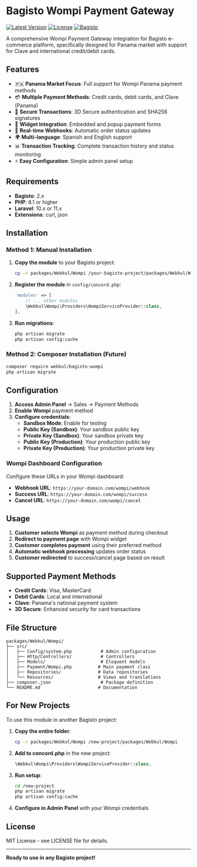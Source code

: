 # Bagisto Wompi Payment Gateway

[![Latest Version](https://img.shields.io/badge/version-1.0.0-blue.svg)](https://github.com/webkul/bagisto-wompi)
[![License](https://img.shields.io/badge/license-MIT-green.svg)](LICENSE)
[![Bagisto](https://img.shields.io/badge/bagisto-2.x-orange.svg)](https://bagisto.com)

A comprehensive Wompi Payment Gateway integration for Bagisto e-commerce platform, specifically designed for Panama market with support for Clave and international credit/debit cards.

## Features

- 🇵🇦 **Panama Market Focus**: Full support for Wompi Panama payment methods
- 💳 **Multiple Payment Methods**: Credit cards, debit cards, and Clave (Panama)
- 🔐 **Secure Transactions**: 3D Secure authentication and SHA256 signatures
- 📱 **Widget Integration**: Embedded and popup payment forms
- 🔔 **Real-time Webhooks**: Automatic order status updates
- 🌍 **Multi-language**: Spanish and English support
- 📊 **Transaction Tracking**: Complete transaction history and status monitoring
- ⚡ **Easy Configuration**: Simple admin panel setup

## Requirements

- **Bagisto**: 2.x
- **PHP**: 8.1 or higher  
- **Laravel**: 10.x or 11.x
- **Extensions**: curl, json

## Installation

### Method 1: Manual Installation

1. **Copy the module** to your Bagisto project:
   ```bash
   cp -r packages/Webkul/Wompi /your-bagisto-project/packages/Webkul/Wompi
   ```

2. **Register the module** in `config/concord.php`:
   ```php
   'modules' => [
       // ... other modules
       \Webkul\Wompi\Providers\WompiServiceProvider::class,
   ],
   ```

3. **Run migrations**:
   ```bash
   php artisan migrate
   php artisan config:cache
   ```

### Method 2: Composer Installation (Future)

```bash
composer require webkul/bagisto-wompi
php artisan migrate
```

## Configuration

1. **Access Admin Panel** → Sales → Payment Methods
2. **Enable Wompi** payment method
3. **Configure credentials**:
   - **Sandbox Mode**: Enable for testing
   - **Public Key (Sandbox)**: Your sandbox public key
   - **Private Key (Sandbox)**: Your sandbox private key  
   - **Public Key (Production)**: Your production public key
   - **Private Key (Production)**: Your production private key

### Wompi Dashboard Configuration

Configure these URLs in your Wompi dashboard:

- **Webhook URL**: `https://your-domain.com/wompi/webhook`
- **Success URL**: `https://your-domain.com/wompi/success`
- **Cancel URL**: `https://your-domain.com/wompi/cancel`

## Usage

1. **Customer selects Wompi** as payment method during checkout
2. **Redirect to payment page** with Wompi widget
3. **Customer completes payment** using their preferred method
4. **Automatic webhook processing** updates order status
5. **Customer redirected** to success/cancel page based on result

## Supported Payment Methods

- **Credit Cards**: Visa, MasterCard
- **Debit Cards**: Local and international
- **Clave**: Panama's national payment system
- **3D Secure**: Enhanced security for card transactions

## File Structure

```
packages/Webkul/Wompi/
├── src/
│   ├── Config/system.php           # Admin configuration
│   ├── Http/Controllers/           # Controllers
│   ├── Models/                     # Eloquent models  
│   ├── Payment/Wompi.php          # Main payment class
│   ├── Repositories/              # Data repositories
│   └── Resources/                 # Views and translations
├── composer.json                   # Package definition
└── README.md                      # Documentation
```

## For New Projects

To use this module in another Bagisto project:

1. **Copy the entire folder**:
   ```bash
   cp -r packages/Webkul/Wompi /new-project/packages/Webkul/Wompi
   ```

2. **Add to concord.php** in the new project:
   ```php
   \Webkul\Wompi\Providers\WompiServiceProvider::class,
   ```

3. **Run setup**:
   ```bash
   cd /new-project
   php artisan migrate
   php artisan config:cache
   ```

4. **Configure in Admin Panel** with your Wompi credentials

## License

MIT License - see LICENSE file for details.

---

**Ready to use in any Bagisto project!**